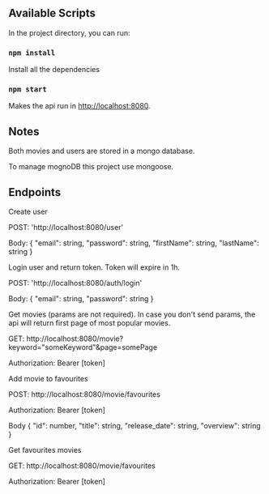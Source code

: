 ## Available Scripts

In the project directory, you can run:

### `npm install`

Install all the dependencies

### `npm start`

Makes the api run in [http://localhost:8080](http://localhost:8080).

## Notes

Both movies and users are stored in a mongo database.

To manage mognoDB this project use mongoose.

## Endpoints

Create user

POST: 'http://localhost:8080/user'

Body: {
        "email": string,
        "password": string,
        "firstName": string,
        "lastName": string
    }


Login user and return token. Token will expire in 1h.

POST: 'http://localhost:8080/auth/login'

Body: {
        "email": string,
        "password": string
    }


Get movies (params are not required). In case you don't send params, the api will return first page of most popular movies.

GET: http://localhost:8080/movie?keyword="someKeyword"&page=somePage

Authorization: Bearer [token]


Add movie to favourites

POST: http://localhost:8080/movie/favourites

Authorization: Bearer [token]

Body {
    "id": number,
    "title": string,
    "release_date": string,
    "overview": string
}


Get favourites movies

GET: http://localhost:8080/movie/favourites

Authorization: Bearer [token]